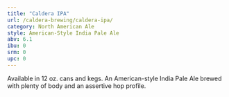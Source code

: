 ```yaml
---
title: "Caldera IPA"
url: /caldera-brewing/caldera-ipa/
category: North American Ale
style: American-Style India Pale Ale
abv: 6.1
ibu: 0
srm: 0
upc: 0
---
```

Available in 12 oz. cans and kegs.  An American-style India Pale Ale brewed with plenty of body and an assertive hop profile.
